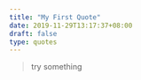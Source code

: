 ```yaml
---
title: "My First Quote"
date: 2019-11-29T13:17:37+08:00
draft: false
type: quotes
---
```


> try something